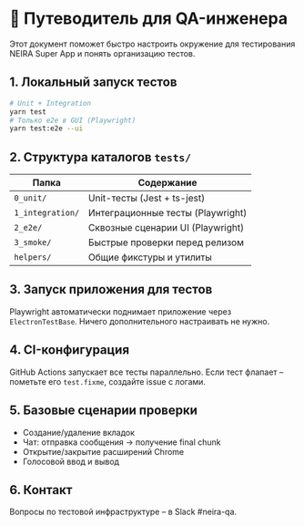 # 🧪 Путеводитель для QA-инженера

Этот документ поможет быстро настроить окружение для тестирования NEIRA Super App и понять организацию тестов.

## 1. Локальный запуск тестов

```bash
# Unit + Integration
yarn test
# Только e2e в GUI (Playwright)
yarn test:e2e --ui
```

## 2. Структура каталогов `tests/`

| Папка            | Содержание                        |
| ---------------- | --------------------------------- |
| `0_unit/`        | Unit-тесты (Jest + ts-jest)       |
| `1_integration/` | Интеграционные тесты (Playwright) |
| `2_e2e/`         | Сквозные сценарии UI (Playwright) |
| `3_smoke/`       | Быстрые проверки перед релизом    |
| `helpers/`       | Общие фикстуры и утилиты          |

## 3. Запуск приложения для тестов

Playwright автоматически поднимает приложение через `ElectronTestBase`. Ничего дополнительного настраивать не нужно.

## 4. CI-конфигурация

GitHub Actions запускает все тесты параллельно. Если тест флапает – пометьте его `test.fixme`, создайте issue с логами.

## 5. Базовые сценарии проверки

- Создание/удаление вкладок
- Чат: отправка сообщения → получение final chunk
- Открытие/закрытие расширений Chrome
- Голосовой ввод и вывод

## 6. Контакт

Вопросы по тестовой инфраструктуре – в Slack #neira-qa.

